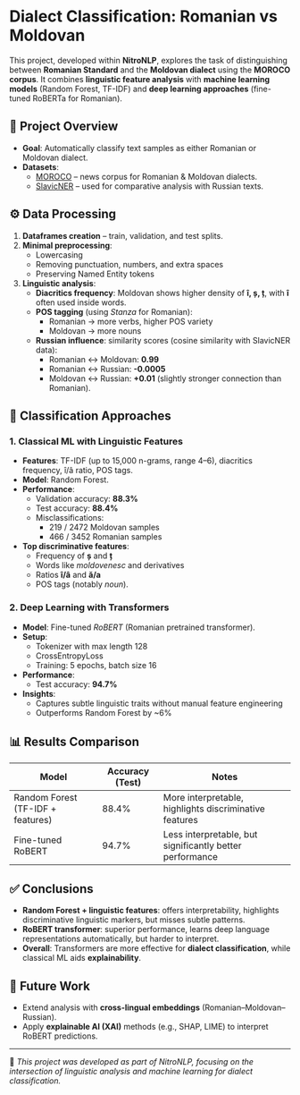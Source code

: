 # Dialect Classification: Romanian vs Moldovan  

This project, developed within **NitroNLP**, explores the task of distinguishing between **Romanian Standard** and the **Moldovan dialect** using the **MOROCO corpus**. It combines **linguistic feature analysis** with **machine learning models** (Random Forest, TF-IDF) and **deep learning approaches** (fine-tuned RoBERTa for Romanian).  

## 📌 Project Overview  

- **Goal**: Automatically classify text samples as either Romanian or Moldovan dialect.  
- **Datasets**:  
  - [MOROCO](https://github.com/butnaruandrei/MOROCO) – news corpus for Romanian & Moldovan dialects.  
  - [SlavicNER](https://github.com/BSoboleva/SlavicNER) – used for comparative analysis with Russian texts.  

## ⚙️ Data Processing  

1. **Dataframes creation** – train, validation, and test splits.  
2. **Minimal preprocessing**:  
   - Lowercasing  
   - Removing punctuation, numbers, and extra spaces  
   - Preserving Named Entity tokens  
3. **Linguistic analysis**:  
   - **Diacritics frequency**: Moldovan shows higher density of **î, ș, ț**, with **î** often used inside words.  
   - **POS tagging** (using *Stanza* for Romanian):  
     - Romanian → more verbs, higher POS variety  
     - Moldovan → more nouns  
   - **Russian influence**: similarity scores (cosine similarity with SlavicNER data):  
     - Romanian ↔ Moldovan: **0.99**  
     - Romanian ↔ Russian: **-0.0005**  
     - Moldovan ↔ Russian: **+0.01** (slightly stronger connection than Romanian).  

## 🧪 Classification Approaches  

### 1. **Classical ML with Linguistic Features**  
- **Features**: TF-IDF (up to 15,000 n-grams, range 4–6), diacritics frequency, î/â ratio, POS tags.  
- **Model**: Random Forest.  
- **Performance**:  
  - Validation accuracy: **88.3%**  
  - Test accuracy: **88.4%**  
  - Misclassifications:  
    - 219 / 2472 Moldovan samples  
    - 466 / 3452 Romanian samples  
- **Top discriminative features**:  
  - Frequency of **ș** and **ț**  
  - Words like *moldovenesc* and derivatives  
  - Ratios **î/â** and **ă/a**  
  - POS tags (notably *noun*).  

### 2. **Deep Learning with Transformers**  
- **Model**: Fine-tuned *RoBERT* (Romanian pretrained transformer).  
- **Setup**:  
  - Tokenizer with max length 128  
  - CrossEntropyLoss  
  - Training: 5 epochs, batch size 16  
- **Performance**:  
  - Test accuracy: **94.7%**  
- **Insights**:  
  - Captures subtle linguistic traits without manual feature engineering  
  - Outperforms Random Forest by ~6%  

## 📊 Results Comparison  

| Model                  | Accuracy (Test) | Notes |
|------------------------|----------------|-------|
| Random Forest (TF-IDF + features) | 88.4% | More interpretable, highlights discriminative features |
| Fine-tuned RoBERT      | 94.7% | Less interpretable, but significantly better performance |

## ✅ Conclusions  

- **Random Forest + linguistic features**: offers interpretability, highlights discriminative linguistic markers, but misses subtle patterns.  
- **RoBERT transformer**: superior performance, learns deep language representations automatically, but harder to interpret.  
- **Overall**: Transformers are more effective for **dialect classification**, while classical ML aids **explainability**.  

## 🚀 Future Work  

- Extend analysis with **cross-lingual embeddings** (Romanian–Moldovan–Russian).  
- Apply **explainable AI (XAI)** methods (e.g., SHAP, LIME) to interpret RoBERT predictions.
  
---

🔬 *This project was developed as part of NitroNLP, focusing on the intersection of linguistic analysis and machine learning for dialect classification.*  
